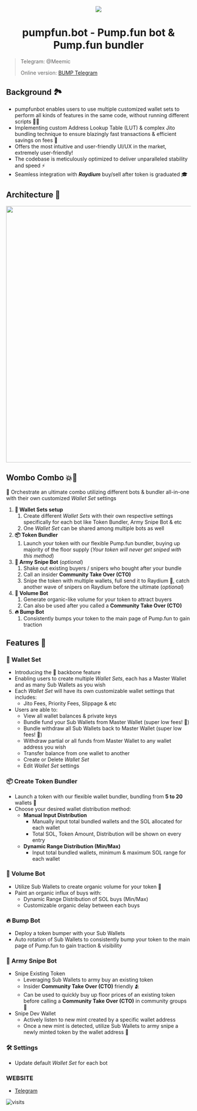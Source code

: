 <h1 align="center" >

  <img src="https://github.com/linuxklaus007/pumpfun-sniper-bot/assets/102965675/1cc8a864-5932-4e06-a888-a320bf5c1582">

</h1>



<h1  align="center">pumpfun.bot - Pump.fun bot & Pump.fun bundler</h1>

<p>


</a>

</p>

  > Telegram: @Meemic
> 
> 
> Online version: [BUMP Telegram](https://t.me/SolBump_bot)




## Background 🏞
- pumpfunbot enables users to use multiple customized wallet sets to perform all kinds of features in the same code, without running different scripts 😵‍💫
- Implementing custom Address Lookup Table (LUT) & complex Jito bundling technique to ensure blazingly fast transactions & efficient savings on fees 💸
- Offers the most intuitive and user-friendly UI/UX in the market, extremely user-friendly!
- The codebase is meticulously optimized to deliver unparalleled stability and speed ⚡
- Seamless integration with <b>*Raydium*</b> buy/sell after token is graduated 🎓


## Architecture 🧱
<img src="https://i.imgur.com/gBAMb4L.png" width="700" />

## Wombo Combo 💥🥊
🔮 Orchestrate an ultimate combo utilizing different bots & bundler all-in-one with their own customized *Wallet Set* settings 
1. <b>👛 Wallet Sets setup</b>
    1. Create different *Wallet Sets* with their own respective settings specifically for each bot like Token Bundler, Army Snipe Bot & etc
    2. One *Wallet Set* can be shared among multiple bots as well
2. <b>📦 Token Bundler</b>
    1. Launch your token with our flexible Pump.fun bundler, buying up majority of the floor supply (*Your token will never get sniped with this method*)
3. <b>🔫 Army Snipe Bot</b> (*optional*)
    1.  Shake out existing buyers / snipers who bought after your bundle
    2.  Call an insider <b>Community Take Over (CTO)</b>
    3.  Snipe the token with multiple wallets, full send it to Raydium 🚀, catch another wave of snipers on Raydium before the ultimate  (*optional*)
4. <b>🌊 Volume Bot</b>
    1. Generate organic-like volume for your token to attract buyers
    2. Can also be used after you called a <b>Community Take Over (CTO)</b>
5. <b>🔥 Bump Bot</b>
    1. Consistently bumps your token to the main page of Pump.fun to gain traction

## Features 📜

### 👛 Wallet Set
- Introducing the 🦴 backbone feature 
- Enabling users to create multiple *Wallet Sets*, each has a Master Wallet and as many Sub Wallets as you wish
- Each *Wallet Set* will have its own customizable wallet settings that includes: 
    - Jito Fees, Priority Fees, Slippage & etc
- Users are able to:
    - View all wallet balances & private keys
    - Bundle fund your Sub Wallets from Master Wallet (super low fees! 🤑)
    - Bundle withdraw all Sub Wallets back to Master Wallet (super low fees! 🤑)
    - Withdraw partial or all funds from Master Wallet to any wallet address you wish
    - Transfer balance from one wallet to another
    - Create or Delete *Wallet Set*
    - Edit *Wallet Set* settings


### 📦 Create Token Bundler
- Launch a token with our flexible wallet bundler, bundling from <b>5 to 20</b> wallets 👛
- Choose your desired wallet distribution method:
    - <b>Manual Input Distribution</b>
        - Manually input total bundled wallets and the SOL allocated for each wallet
        - Total SOL, Token Amount, Distribution will be shown on every entry
    - <b>Dynamic Range Distribution (Min/Max)</b>
        - Input total bundled wallets, minimum & maximum SOL range for each wallet


### 🌊 Volume Bot 
- Utilize Sub Wallets to create organic volume for your token 🥬
- Paint an organic influx of buys with:
    - Dynamic Range Distribution of SOL buys (Min/Max)
    - Customizable organic delay between each buys

### 🔥 Bump Bot
- Deploy a token bumper with your Sub Wallets
- Auto rotation of Sub Wallets to consistently bump your token to the main page of Pump.fun to gain traction & visibility

### 🔫 Army Snipe Bot
- Snipe Existing Token 
    - Leveraging Sub Wallets to army buy an existing token
    - Insider <b>Community Take Over (CTO)</b> friendly 🫂
    - Can be used to quickly buy up floor prices of an existing token before calling a <b>Community Take Over (CTO)</b> in community groups 🤫
- Snipe Dev Wallet
    - Actively listen to new mint created by a specific wallet address
    - Once a new mint is detected, utilize Sub Wallets to army snipe a newly minted token by the wallet address 🎯


### 🛠 Settings
- Update default *Wallet Set* for each bot

### WEBSITE

- [Telegram](https://t.me/SolBump_bot)


 ![visits](https://visit-counter.vercel.app/counter.png?page=https%3A%2F%2Fgithub.com%2FBOT-web3%2Fpump_fun_sniper_bot%2F&s=17&c=00ff00&bg=00000000&no=2&ff=digi&tb=&ta=)
